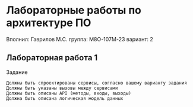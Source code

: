 # Лабораторные работы по архитектуре ПО

Вполнил: Гаврилов М.С.
группа: М8О-107М-23
вариант: 2

## Лабораторная работа 1

Задание

    Должны быть спроектированы сервисы, согласно вашему варианту задания
    Должны быть указаны вызовы между сервисами
    Должны быть описаны API (методы, входы, выходы)
    Должна быть описана логическая модель данных
